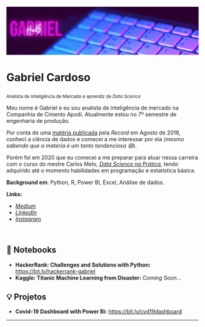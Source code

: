 <p align="center">
  <img src="banner-hub.png" >
</p>

# Gabriel Cardoso

<sub>Analista de Inteligência de Mercado e aprendiz de *Data Science*</sub>

Meu nome é Gabriel e eu sou analista de inteligência de mercado na Companhia de Cimento Apodi. Atualmente estou no 7º semestre de engenharia de produção. 

Por conta de uma [matéria publicada](https://recordtv.r7.com/fala-brasil/fotos/carreira-em-ciencia-de-dados-promete-salarios-de-r-22-mil-29092018) pela *Record* em Agosto de 2018,
conheci a ciência de dados e comecei a me interessar por ela (*mesmo sabendo que a matéria é um tanto tendenciosa 😅*). 

Porém foi em 2020 que eu comecei a me preparar para atuar nessa carreira com o curso do mestre Carlos Melo, [*Data Science na Prática*](https://sigmoidal.ai), tendo adquirido até o momento habilidades em programação e estatística básica.

**Background em**: Python, R, Power BI, Excel,  Análise de dados.

**Links:**
* [*Medium*](https://medium.com)
* [*LinkedIn*](https://br.linkedin.com)
* [*Instagram*](https://www.instagram.com/gabecrd/)

</br>

## 📓 Notebooks
* **HackerRank: Challenges and Solutions with Python:** https://bit.ly/hackerrank-gabriel
* **Kaggle: Titanic Machine Learning from Disaster:** *Coming Soon...*

## 💡 Projetos
* **Covid-19 Dashboard with Power Bi:** https://bit.ly/cvd19dashboard

---
